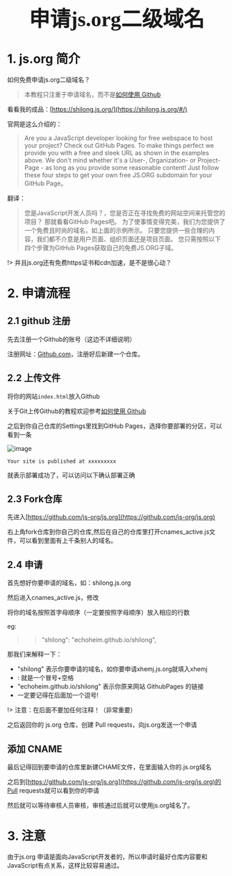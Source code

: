 ### <center> <font size=28 face="STKaiti"> 申请js.org二级域名 </font>    <!-- {docsify-ignore} -->

# 1. js.org 简介

如何免费申请js.org二级域名？

> 本教程只注重于申请域名，而不是[如何使用 Github ](blog/ToolBox/Git使用.md "The greatest guide in the world")

看看我的成品：[https://shilong.js.org/](https://shilong.js.org/#/)

官网是这么介绍的：

> Are you a JavaScript developer looking for free webspace to host your project?
> Check out GitHub Pages.
> To make things perfect we provide you with a free and sleek URL as shown in the examples above.
> We don't mind whether it's a User-, Organization- or Project-Page - as long as you provide some reasonable content!
> Just follow these four steps to get your own free JS.ORG subdomain for your GitHub Page。

翻译：

> 您是JavaScript开发人员吗？，您是否正在寻找免费的网站空间来托管您的项目？
> 那就看看GitHub Pages吧。
> 为了使事情变得完美，我们为您提供了一个免费且时尚的域名，如上面的示例所示。
> 只要您提供一些合理的内容，我们都不介意是用户页面、组织页面还是项目页面。
> 您只需按照以下四个步骤为GitHub Pages获取自己的免费JS.ORG子域。

!> 并且js.org还有免费https证书和cdn加速，是不是很心动？

# 2. 申请流程

## 2.1 github 注册

先去注册一个Github的账号（这边不详细说明）

注册网址：[Github.com](https://www.github.com)，注册好后新建一个仓库。

## 2.2 上传文件

将你的网站`index.html`放入Github

关于Git上传Github的教程欢迎参考[如何使用 Github ](blog/ToolBox/Git使用.md "The greatest guide in the world")

之后到你自己仓库的Settings里找到GitHub Pages，选择你要部署的分区，可以看到一条

![image](https://user-images.githubusercontent.com/26021085/175777239-97a6f0af-4b9a-4f44-b973-53061c9894d0.png)

```
Your site is published at xxxxxxxxx
```

就表示部署成功了，可以访问以下确认部署正确

## 2.3 Fork仓库

先进入[https://github.com/js-org/js.org](https://github.com/js-org/js.org)

右上角fork仓库到你自己的仓库,然后在自己的仓库里打开cnames_active.js文件，可以看到里面有上千条别人的域名。

## 2.4 申请

首先想好你要申请的域名，如：shilong.js.org

然后进入cnames_active.js，修改

将你的域名按照首字母顺序（一定要按照字母顺序）放入相应的行数

eg:
>> "shilong": "echoheim.github.io/shilong",

那我们来解释一下：

- "shilong" 表示你要申请的域名，如你要申请xhemj.js.org就填入xhemj
- : 就是一个冒号+空格
- "echoheim.github.io/shilong" 表示你原来网站 GithubPages 的链接
- 一定要记得在后面加一个逗号! 

!> 注意：在后面不要加任何注释！（非常重要）

之后返回你的 js.org 仓库，创建 Pull requests，向js.org发送一个申请

## 添加 CNAME

最后记得回到要申请的仓库里新建CHAME文件，在里面输入你的.js.org域名

之后到[https://github.com/js-org/js.org](https://github.com/js-org/js.org)的Pull requests就可以看到你的申请

然后就可以等待审核人员审核，审核通过后就可以使用js.org域名了。

# 3. 注意

由于js.org 申请是面向JavaScript开发者的，所以申请时最好仓库内容要和JavaScript有点关系，这样比较容易通过。

